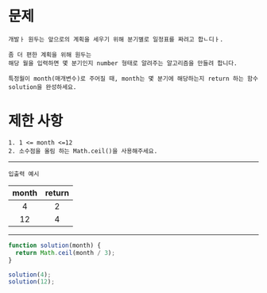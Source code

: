 # 문제

```
개발ㅏ 원두는 앞으로의 계획을 세우기 위해 분기별로 일정표를 짜려고 합ㄴ디ㅏ.

좀 더 편한 계획을 위해 원두는
해당 월을 입력하면 몇 분기인지 number 형태로 알려주는 알고리즘을 만들려 합니다.

특정월이 month(매개변수)로 주어질 때, month는 몇 분기에 해당하는지 return 하는 함수 solution을 완성하세요.
```

# 제한 사항

```
1. 1 <= month <=12
2. 소수점을 올림 하는 Math.ceil()을 사용해주세요.
```

---

`입출력 예시`

| month | return |
| :---: | :----: |
|   4   |   2    |
|  12   |   4    |

---

```js
function solution(month) {
  return Math.ceil(month / 3);
}

solution(4);
solution(12);
```
